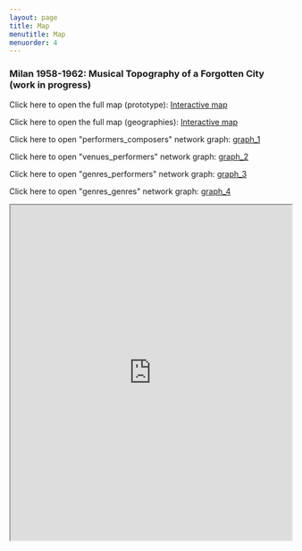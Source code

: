 ```yaml
---
layout: page
title: Map
menutitle: Map
menuorder: 4
---
```


### Milan 1958-1962: Musical Topography of a Forgotten City (work in progress)

Click here to open the full map (prototype): [Interactive map](https://martinnicastro.github.io/export_2.html)

Click here to open the full map (geographies): [Interactive map](https://martinnicastro.github.io/geografia.html)

Click here to open "performers_composers" network graph: [graph_1](https://martinnicastro.github.io/compositori_musicisti3.svg)

Click here to open "venues_performers" network graph: [graph_2](https://martinnicastro.github.io/spazi_musicisti_nomi.svg)

Click here to open "genres_performers" network graph: [graph_3](https://martinnicastro.github.io/generi_spazi.svg)

Click here to open "genres_genres" network graph: [graph_4](https://martinnicastro.github.io/images/generi_generi.pdf)

<iframe src="https://martinnicastro.github.io/export_2.html" width="100%" height="600"></iframe>
